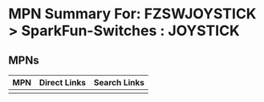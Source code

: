 



# MPN Summary For: FZSWJOYSTICK > SparkFun-Switches : JOYSTICK

## MPNs
  

|MPN|Direct Links|Search Links|
| :--- | :--- | :--- |
||||

